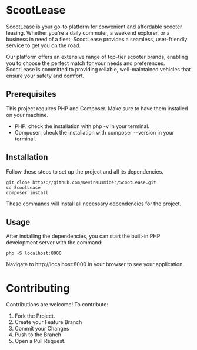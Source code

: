 # ScootLease

ScootLease is your go-to platform for convenient and affordable scooter leasing. Whether you're a daily commuter, a weekend explorer, or a business in need of a fleet, ScootLease provides a seamless, user-friendly service to get you on the road.

Our platform offers an extensive range of top-tier scooter brands, enabling you to choose the perfect match for your needs and preferences. ScootLease is committed to providing reliable, well-maintained vehicles that ensure your safety and comfort.

## Prerequisites

This project requires PHP and Composer. Make sure to have them installed on your machine.

* PHP: check the installation with php -v in your terminal.
* Composer: check the installation with composer --version in your terminal.

## Installation

Follow these steps to set up the project and all its dependencies.

```
git clone https://github.com/KevinKusmider/ScootLease.git
cd ScootLease
composer install
```

These commands will install all necessary dependencies for the project.

## Usage

After installing the dependencies, you can start the built-in PHP development server with the command:

```
php -S localhost:8000
```

Navigate to http://localhost:8000 in your browser to see your application.

# Contributing

Contributions are welcome! To contribute:

1. Fork the Project.
2. Create your Feature Branch
3. Commit your Changes
4. Push to the Branch
5. Open a Pull Request.
